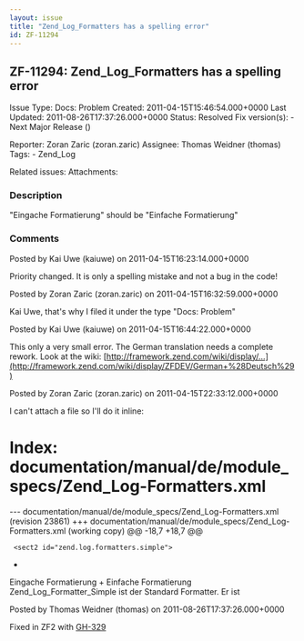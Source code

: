 ```yaml
---
layout: issue
title: "Zend_Log_Formatters has a spelling error"
id: ZF-11294
---
```


ZF-11294: Zend\_Log\_Formatters has a spelling error
----------------------------------------------------

 Issue Type: Docs: Problem Created: 2011-04-15T15:46:54.000+0000 Last Updated: 2011-08-26T17:37:26.000+0000 Status: Resolved Fix version(s): - Next Major Release ()
 
 Reporter:  Zoran Zaric (zoran.zaric)  Assignee:  Thomas Weidner (thomas)  Tags: - Zend\_Log
 
 Related issues: 
 Attachments: 
### Description

"Eingache Formatierung" should be "Einfache Formatierung"

 

 

### Comments

Posted by Kai Uwe (kaiuwe) on 2011-04-15T16:23:14.000+0000

Priority changed. It is only a spelling mistake and not a bug in the code!

 

 

Posted by Zoran Zaric (zoran.zaric) on 2011-04-15T16:32:59.000+0000

Kai Uwe, that's why I filed it under the type "Docs: Problem"

 

 

Posted by Kai Uwe (kaiuwe) on 2011-04-15T16:44:22.000+0000

This only a very small error. The German translation needs a complete rework. Look at the wiki: [http://framework.zend.com/wiki/display/…](http://framework.zend.com/wiki/display/ZFDEV/German+%28Deutsch%29)

 

 

Posted by Zoran Zaric (zoran.zaric) on 2011-04-15T22:33:12.000+0000

I can't attach a file so I'll do it inline:

Index: documentation/manual/de/module\_specs/Zend\_Log-Formatters.xml
=====================================================================

--- documentation/manual/de/module\_specs/Zend\_Log-Formatters.xml (revision 23861) +++ documentation/manual/de/module\_specs/Zend\_Log-Formatters.xml (working copy) @@ -18,7 +18,7 @@

 
     <sect2 id="zend.log.formatters.simple">


-

Eingache Formatierung + Einfache Formatierung
         <para>
             <classname>Zend_Log_Formatter_Simple</classname> ist der Standard Formatter. Er ist


 

 

Posted by Thomas Weidner (thomas) on 2011-08-26T17:37:26.000+0000

Fixed in ZF2 with [GH-329](https://github.com/zendframework/zf2/pull/329)

 

 